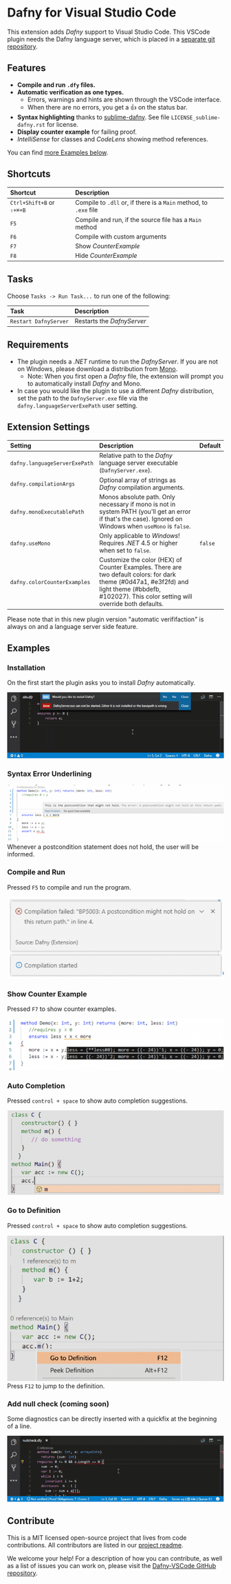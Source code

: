 # Dafny for Visual Studio Code

This extension adds _Dafny_ support to Visual Studio Code.
This VSCode plugin needs the Dafny language server, which is placed in a [separate git repository](https://gitlab.dev.ifs.hsr.ch/dafny-ba/dafny-language-server).

## Features

- **Compile and run `.dfy` files.**
- **Automatic verification as one types.**
  - Errors, warnings and hints are shown through the VSCode interface.
  - When there are no errors, you get a 👍 on the status bar.
- **Syntax highlighting** thanks to [sublime-dafny](https://github.com/erggo/sublime-dafny). See file `LICENSE_sublime-dafny.rst` for license.
- **Display counter example** for failing proof.
- _IntelliSense_ for classes and _CodeLens_ showing method references.

You can find [more Examples below](#examples).

## Shortcuts

| Shortcut                  | Description                                                       |
| :------------------------ | :---------------------------------------------------------------- |
| `Ctrl+Shift+B` or `⇧+⌘+B` | Compile to `.dll` or, if there is a `Main` method, to `.exe` file |
| `F5`                      | Compile and run, if the source file has a `Main` method           |
| `F6`                      | Compile with custom arguments                                     |
| `F7`                      | Show _CounterExample_                                             |
| `F8`                      | Hide _CounterExample_                                             |

## Tasks

Choose `Tasks -> Run Task...` to run one of the following:

| Task                  | Description                |
| :-------------------- | :------------------------- |
| `Restart DafnyServer` | Restarts the _DafnyServer_ |

## Requirements

- The plugin needs a _.NET_ runtime to run the _DafnyServer_. If you are not on Windows, please download a distribution from [Mono](http://www.mono-project.com).
  - Note: When you first open a _Dafny_ file, the extension will prompt you to automatically install _Dafny_ and Mono.
- In case you would like the plugin to use a different _Dafny_ distribution, set the path to the `DafnyServer.exe` file via the `dafny.languageServerExePath` user setting.

## Extension Settings

| Setting                       | Description                                                                                                                                                                                        | Default |
| :---------------------------- | :------------------------------------------------------------------------------------------------------------------------------------------------------------------------------------------------- | :------ |
| `dafny.languageServerExePath` | Relative path to the _Dafny_ language server executable (`DafnyServer.exe`).                                                                                                                       |         |
| `dafny.compilationArgs`       | Optional array of strings as _Dafny_ compilation arguments.                                                                                                                                        |         |
| `dafny.monoExecutablePath`    | Monos absolute path. Only necessary if mono is not in system PATH (you'll get an error if that's the case). Ignored on Windows when `useMono` is `false`.                                          |         |
| `dafny.useMono`               | Only applicable to _Windows_! Requires _.NET_ 4.5 or higher when set to `false`.                                                                                                                   | `false` |
| `dafny.colorCounterExamples`  | Customize the color (HEX) of Counter Examples. There are two default colors: for dark theme (#0d47a1, #e3f2fd) and light theme (#bbdefb, #102027). This color setting will override both defaults. |         |

Please note that in this new plugin version "automatic verififaction" is always on and a language server side feature.

## Examples

### Installation

On the first start the plugin asks you to install _Dafny_ automatically.

![assertions animation](readmeRessources/installation.gif)

### Syntax Error Underlining

![Syntax](readmeRessources/Syntax.png)
Whenever a postcondition statement does not hold, the user will be informed.

### Compile and Run

Pressed `F5` to compile and run the program.

![Compile](readmeRessources/Compile.png)

### Show Counter Example

Pressed `F7` to show counter examples.

![Counter](readmeRessources/Counter.png)

### Auto Completion

Pressed `control + space` to show auto completion suggestions.

![Completion](readmeRessources/Completion.png)

### Go to Definition

Pressed `control + space` to show auto completion suggestions.

![Go to Definition](readmeRessources/GoTo.png)
Press `F12` to jump to the definition.

### Add null check (coming soon)

Some diagnostics can be directly inserted with a quickfix at the beginning of a line.

![assertions animation](readmeRessources/addnullcheck.gif)

## Contribute

This is a MIT licensed open-source project that lives from code contributions. All contributors are listed in our [project readme](https://github.com/DafnyVSCode/Dafny-VSCode#contributors).

We welcome your help! For a description of how you can contribute, as well as a list of issues you can work on, please visit the [Dafny-VSCode GitHub repository](https://github.com/DafnyVSCode/Dafny-VSCode#contribute).
